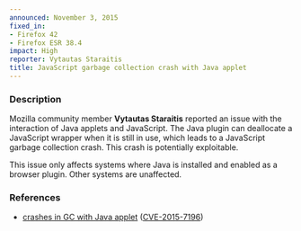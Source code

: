 ```yaml
---
announced: November 3, 2015
fixed_in:
- Firefox 42
- Firefox ESR 38.4
impact: High
reporter: Vytautas Staraitis
title: JavaScript garbage collection crash with Java applet
---
```


<h3>Description</h3>

<p>Mozilla community member <strong>Vytautas Staraitis</strong> reported an issue with the
interaction of Java applets and JavaScript. The Java plugin can deallocate a JavaScript
wrapper when it is still in use, which leads to a JavaScript garbage collection crash.
This crash is potentially exploitable.
</p>

<p class="note">This issue only affects systems where Java is installed and enabled as a
browser plugin. Other systems are unaffected.</p>

<h3>References</h3>

<ul>
  <li><a href="https://bugzilla.mozilla.org/show_bug.cgi?id=1140616">
       crashes in GC with Java applet</a>
(<a href="http://cve.mitre.org/cgi-bin/cvename.cgi?name=CVE-2015-7196"
class="ex-ref">CVE-2015-7196</a>)</li>
</ul>

